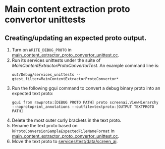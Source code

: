 # Main content extraction proto convertor unittests

## Creating/updating an expected proto output.

1. Turn on `WRITE_DEBUG_PROTO` in [main_content_extractor_proto_convertor_unittest.cc](main_content_extractor_proto_convertor_unittest.cc).
2. Run its services unittests under the suite of
   *MainContentExtractorProtoConvertorTest*. An example command line is:
   ```console
   out/Debug/services_unittests --gtest_filter=MainContentExtractorProtoConvertor*
   ```
3. Run the following gqui command to convert a debug binary proto into an
   expected text proto:
   ```console
   gqui from rawproto:[DEBUG PROTO PATH] proto screenai.ViewHierarchy --noprotoprint_annotations --outfile=textproto:[OUTPUT TEXTPROTO PATH]
   ```
4. Delete the most outer curly brackets in the text proto.
5. Rename the text proto based on `kProtoConversionSampleExpectedFileNameFormat`
   in [main_content_extractor_proto_convertor_unittest.cc](main_content_extractor_proto_convertor_unittest.cc).
6. Move the text proto to [services/test/data/screen_ai](https://source.chromium.org/chromium/chromium/src/+/main:services/test/data/screen_ai/).

